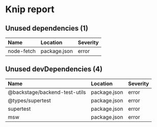 # Knip report

## Unused dependencies (1)

| Name       | Location     | Severity |
| :--------- | :----------- | :------- |
| node-fetch | package.json | error    |

## Unused devDependencies (4)

| Name                          | Location     | Severity |
| :---------------------------- | :----------- | :------- |
| @backstage/backend-test-utils | package.json | error    |
| @types/supertest              | package.json | error    |
| supertest                     | package.json | error    |
| msw                           | package.json | error    |
